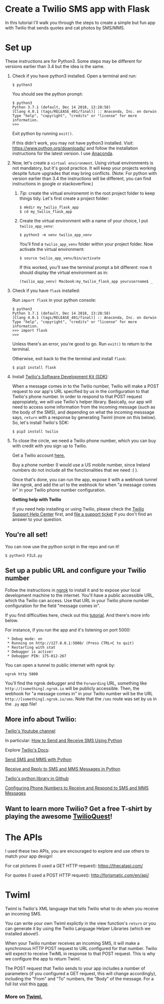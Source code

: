 # Create a Twilio SMS app with Flask

In this tutorial I'll walk you through the steps to create a simple but fun app with Twilio that sends quotes and cat photos by SMS/MMS. 

# Set up

These instructions are for Python3. Some steps may be different for versions earlier than 3.4 but the idea is the same.

1.  Check if you have python3 installed. Open a terminal and run:

    ```
    $ python3
    ```

    You should see the python prompt:


    ```
    $ python3
    Python 3.7.1 (default, Dec 14 2018, 13:28:58)
    [Clang 4.0.1 (tags/RELEASE_401/final)] :: Anaconda, Inc. on darwin
    Type "help", "copyright", "credits" or "license" for more information.
    >>> 
    ```

    Exit python by running `exit()`.

    If this didn't work, you may not have python3 installed. Visit: https://www.python.org/downloads/ and follow the installation instructions for the latest version. I use [Anaconda](https://www.anaconda.com/).


2. Now, let's create a `virtual environment`. Using virtual environments is not mandatory, but it's good practice. It will keep your projects working despite future upgrades that may bring conflicts. (Note: For python with version earlier than 3.4 the instructions will be different, you can find instructions in google or stackoverflow.)

    1. *Tip*: create the virtual environemnt in the root project folder to keep things tidy. Let's first create a project folder:

        ```
        $ mkdir my_twilio_flask_app
        $ cd my_twilio_flask_app
        ```

    2. Create the virtual environment with a name of your choice, I put `twilio_app_venv`:

        ```
        $ python3 -m venv twilio_app_venv
        ```
        You'll find a `twilio_app_venv` folder within your project folder. Now activate the virtual environment:

        ```
        $ source twilio_app_venv/bin/activate
        ```

        If this worked, you'll see the terminal prompt a bit different: now it should display the virtual environment as in:

        ```
        (twilio_app_venv) Macbook:my_twilio_flask_app yourusername$ _
        ```


4. Check if you have `flask` installed:

    Run `import flask` in your python console:

    ```
    $ python3
    Python 3.7.1 (default, Dec 14 2018, 13:28:58)
    [Clang 4.0.1 (tags/RELEASE_401/final)] :: Anaconda, Inc. on darwin
    Type "help", "copyright", "credits" or "license" for more information.
    >>> import flask
    >>>
    ```

    Unless there's an error, you're good to go. Run `exit()` to return to the terminal. 
    
    Otherwise, exit back to the the terminal and install `flask`:

    ```
    $ pip3 install flask
    ```


5. Install [Twilio's Software Development Kit (SDK)](https://www.twilio.com/docs/libraries/python#install-the-library):

    When a message comes in to the Twilio number, Twilio will make a POST request to our app's URL specified by us in the configuration to that Twilio's phone number. In order to respond to that POST request appropiately, we will use Twilio's helper library. Basically, our app will need to access some information from the incoming message (such as the body of the SMS), and depending on what the incoming messsage says, `return` with a response by generating Twiml (more on this below). So, let's install Twilio's SDK:

    ```
    $ pip3 install twilio
    ```

6. To close the circle, we need a Twilio phone number, which you can buy with credit with you sign up to Twilio.

    Get a Twilio account [here.](https://www.twilio.com/try-twilio)

    Buy a phone number (I would use a US mobile number, since Ireland numbers do not include all the functionalities that we need :( ).

    Once that's done, you can run the app, expose it with a webhook tunnel like ngrok, and add the url to the webhook for when "a message comes in" in your Twilio phone number configuration.
    
    **Getting help with Twilio**

    If you need help installing or using Twilio, please check the [Twilio Support Help Center](https://support.twilio.com) first, and [file a support ticket](https://twilio.com/help/contact) if you don't find an answer to your question.

    

## You're all set!

You can now use the python script in the repo and run it!

```
$ python3 FILE.py
```

## Set up a public URL and configure your Twilio number

Follow the instructions in [ngrok](https://ngrok.com/) to install it and to expose your local development machine to the internet. You'll have a public accessible URL, which tha Twilio can access. Use that URL in your Twilio phone number configuration for the field "message comes in".

If you find difficulties here, check out this [tutorial](https://www.twilio.com/docs/sms/tutorials/how-to-receive-and-reply-python). And there's more info below. 

For instance, if you run the app and it's listening on port 5000:

```
 * Debug mode: on
 * Running on http://127.0.0.1:5000/ (Press CTRL+C to quit)
 * Restarting with stat
 * Debugger is active!
 * Debugger PIN: 175-012-267
 ```

 You can open a tunnel to public internet with ngrok by:

 ```
 ngrok http 5000
 ```

 You'll find the ngrok debugger and the `Forwarding` URL, something like `http://[something].ngrok.io` will be publicly accessible. Then, the webhook for "a message comes in" in your Twilio number will be the URL `http://[something].ngrok.io/sms`.  Note that the `/sms` route was set by us in the `.py` app file!





## More info about Twilio:

[Twilio's Youtube channel](https://www.youtube.com/channel/UCWh3G9LZmZ3q_xWOyPpn8ag)

In particular: [How to Send and Receive SMS Using Python](https://www.youtube.com/watch?v=knxlmCVFAZI)

Explore [Twilio's Docs](https://www.twilio.com/docs/):

[Send SMS and MMS with Python](https://www.twilio.com/docs/sms/tutorials/how-to-send-sms-messages-python) 

[Receive and Reply to SMS and MMS Messages in Python](https://www.twilio.com/docs/sms/tutorials/how-to-receive-and-reply-python)

[Twilio's python library in Github](https://github.com/twilio/twilio-python)

[Configuring Phone Numbers to Receive and Respond to SMS and MMS Messages](https://support.twilio.com/hc/en-us/articles/223136047-Configuring-Phone-Numbers-to-Receive-SMS-Messages)

## Want to learn more Twilio? Get a free T-shirt by playing the awesome [TwilioQuest](https://www.twilio.com/quest/welcome)!

# The APIs

I used these two APIs, you are encouraged to explore and use others to match your app design! 


For cat pictures (I used a GET HTTP request): https://thecatapi.com/

For quotes (I used a POST HTTP request):  http://forismatic.com/en/api/


# Twiml

Twiml is Twilio's XML language that tells Twilio what to do when you receive an incoming SMS.

You can write your own Twiml explictly in the view function's `return` or you can generate it by using the Twilio Language Helper Libraries (which we installed above!).

When your Twilio number receives an incoming SMS, it will make a synchronous HTTP POST  request to URL configured for that number. Twilio will expect to receive TwiML in response to that POST request. This is why we configure the app to return Twiml.

The POST request that Twilio sends to your app includes a number of parameters (if you configured a GET request, this will change accordingly), including the "From" and "To" numbers, the "Body" of the message. For a full list visit this [page](https://www.twilio.com/docs/sms/twiml#request-parameters).


### More on [Twiml.](https://www.twilio.com/docs/sms/twiml#what-is-twiml)

